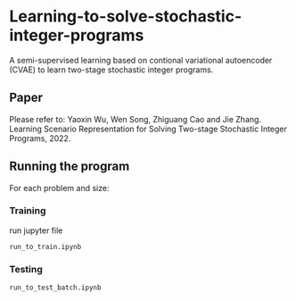 # Learning-to-solve-stochastic-integer-programs

A semi-supervised learning based on contional variational autoencoder (CVAE) to learn two-stage stochastic integer programs.

## Paper

Please refer to: Yaoxin Wu, Wen Song, Zhiguang Cao and Jie Zhang. Learning Scenario Representation for Solving Two-stage Stochastic Integer Programs, 2022. 


## Running the program

For each problem and size:

### Training

run jupyter file
```
run_to_train.ipynb
```

### Testing

```
run_to_test_batch.ipynb
```
